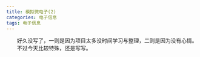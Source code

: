```yaml
---
title: 模拟微电子(2)
categories: 电子信息  
tags: 电子信息 
---
```

　　好久没写了，一则是因为项目太多没时间学习与整理，二则是因为没有心情。  
　　不过今天比较特殊，还是写写。
